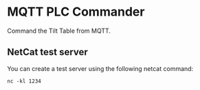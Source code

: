 # MQTT PLC Commander

Command the Tilt Table from MQTT.

## NetCat test server

You can create a test server using the following netcat command:

```shell
nc -kl 1234
```